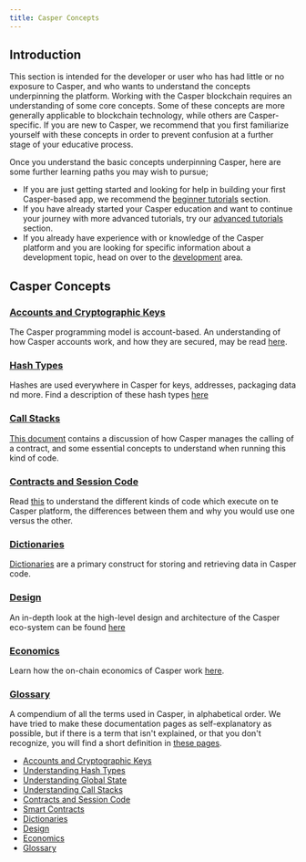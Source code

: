 ```yaml
---
title: Casper Concepts
---
```

## Introduction
This section is intended for the developer or user who has had little or no exposure to Casper, and who wants to understand the concepts underpinning the platform. Working with the Casper blockchain requires an understanding of some core concepts. Some of these concepts are more generally applicable to blockchain technology, while others are Casper-specific. If you are new to Casper, we recommend that you first familiarize yourself with these concepts in order to prevent confusion at a further stage of your educative process.

Once you understand the basic concepts underpinning Casper, here are some further learning paths you may wish to pursue;
 - If you are just getting started and looking for help in building your first Casper-based app, we recommend the [beginner tutorials](../resources/tutorials/beginner/index.md) section.
 - If you have already started your Casper education and want to continue your journey with more advanced tutorials, try our [advanced tutorials](../resources/tutorials/advanced/index.md) section.
 - If you already have experience with or knowledge of the Casper platform and you are looking for specific information about a development topic, head on over to the [development](../developers/index.md) area.

## Casper Concepts

### [Accounts and Cryptographic Keys](./accounts-and-keys.md)
The Casper programming model is account-based. An understanding of how Casper accounts work, and how they are secured, may be read [here](./accounts-and-keys.md).
### [Hash Types](./hash-types.md)
Hashes are used everywhere in Casper for keys, addresses, packaging data nd more. Find a description of these hash types [here](./hash-types.md)
### [Call Stacks](./callstack.md)
[This document](./callstack.md) contains a discussion of how Casper manages the calling of a contract, and some essential concepts to understand when running this kind of code.
### [Contracts and Session Code](./session-code.md)
Read [this](./session-code.md) to understand the different kinds of code which execute on te Casper platform, the differences between them and why you would use one versus the other.
### [Dictionaries](./dictionaries.md)
[Dictionaries](./dictionaries.md) are a primary construct for storing and retrieving data in Casper code.
### [Design](./design/index.md)
An in-depth look at the high-level design and architecture of the Casper eco-system can be found [here](./design/index.md)
### [Economics](./economics/index.md)
Learn how the on-chain economics of Casper work [here](./economics/index.md).
### [Glossary](./glossary/index.md)
A compendium of all the terms used in Casper, in alphabetical order. We have tried to make these documentation pages as self-explanatory as possible, but if there is a term that isn't explained, or that you don't recognize, you will find a short definition in [these pages](./glossary/index.md).

- [Accounts and Cryptographic Keys](./accounts-and-keys.md)
- [Understanding Hash Types](./understanding-hash-types.md)
- [Understanding Global State](./global-state.md)
- [Understanding Call Stacks](./callstack.md)
- [Contracts and Session Code](./session-code.md)
- [Smart Contracts](./smart-contracts.md)
- [Dictionaries](./dictionaries.md)
- [Design](./design/index.md)
- [Economics](./economics/index.md)
- [Glossary](./glossary/index.md)
